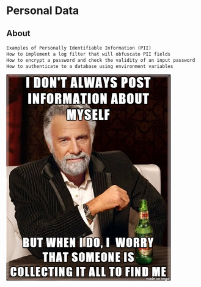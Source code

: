 # Personal Data 

## About
	Examples of Personally Identifiable Information (PII)
	How to implement a log filter that will obfuscate PII fields
	How to encrypt a password and check the validity of an input password
	How to authenticate to a database using environment variables

![alt img](personalData.png)